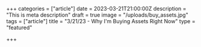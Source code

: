 +++
categories = ["article"]
date = 2023-03-21T21:00:00Z
description = "This is meta description"
draft = true
image = "/uploads/buy_assets.jpg"
tags = ["article"]
title = "3/21/23 - Why I'm Buying Assets Right Now"
type = "featured"

+++
